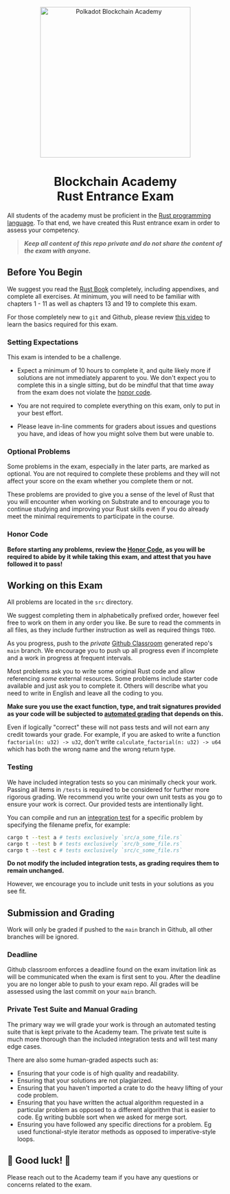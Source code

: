 <p align="center">
<img alt="Polkadot Blockchain Academy" src="./.assets/polkadot.gif" style="width:350px;">
<h1 align="center">Blockchain Academy <br> Rust Entrance Exam</h1>
</p>

All students of the academy must be proficient in the [Rust programming language](https://rust-lang.org/).
To that end, we have created this Rust entrance exam in order to assess your competency.

> **_Keep all content of this repo private and do not share the content of the exam with anyone._**

## Before You Begin

We suggest you read the [Rust Book](https://doc.rust-lang.org/book/) completely, including appendixes, and complete all exercises.
At minimum, you will need to be familiar with chapters 1 - 11 as well as chapters 13 and 19 to complete this exam.

For those completely new to `git` and Github, please review [this video](https://www.youtube-nocookie.com/embed/10krMetDSWs) to learn the basics required for this exam.

### Setting Expectations

This exam is intended to be a challenge.

- Expect a minimum of 10 hours to complete it, and quite likely more if solutions are not immediately apparent to you.
  We don't expect you to complete this in a single sitting, but do be mindful that that time away from the exam does not violate the [honor code](./src/a_honor_code.rs).

- You are not required to complete everything on this exam, only to put in your best effort.

- Please leave in-line comments for graders about issues and questions you have, and ideas of how you might solve them but were unable to.

### Optional Problems

Some problems in the exam, especially in the later parts, are marked as optional. You are not required to complete these problems
and they will not affect your score on the exam whether you complete them or not.

These problems are provided to give you a sense of the level of Rust that you will encounter when working on Substrate and
to encourage you to continue studying and improving your Rust skills even if you do already meet the minimal requirements
to participate in the course.

### Honor Code

**Before starting any problems, review the [Honor Code](./src/a_honor_code.rs), as you will be required to abide by it while taking this exam, and attest that you have followed it to pass!**

## Working on this Exam

All problems are located in the `src` directory.

We suggest completing them in alphabetically prefixed order, however feel free to work on them in any order you like.
Be sure to read the comments in all files, as they include further instruction as well as required things `TODO`.

As you progress, push to the _private_ [Github Classroom](https://classroom.github.com/) generated repo's `main` branch.
We encourage you to push up all progress even if incomplete and a work in progress at frequent intervals.

Most problems ask you to write some original Rust code and allow referencing _some_ external resources. Some problems include starter code available and just ask you to complete it.
Others will describe what you need to write in English and leave all the coding to you.

**Make sure you use the exact function, type, and trait signatures provided as your code will be subjected to [automated grading](#automated-assessment) that depends on this.**

Even if logically "correct" these will not pass tests and will not earn any credit towards your grade.
For example, if you are asked to write a function `factorial(n: u32) -> u32`, don't write `calculate_factorial(n: u32) -> u64` which has both the wrong name and the wrong return type.

### Testing

We have included integration tests so you can minimally check your work. Passing all items in `/tests` is required to be
considered for further more rigorous grading. We recommend you write your own unit tests as you go to ensure your work is
correct. Our provided tests are intentionally light.

You can compile and run an [integration test](https://doc.rust-lang.org/book/ch11-03-test-organization.html#integration-tests) for a specific problem by specifying the filename prefix, for example:

```sh
cargo t --test a # tests exclusively `src/a_some_file.rs`
cargo t --test b # tests exclusively `src/b_some_file.rs`
cargo t --test c # tests exclusively `src/c_some_file.rs`
```

**Do not modify the included integration tests, as grading requires them to remain unchanged.**

However, we encourage you to include unit tests in your solutions as you see fit.

## Submission and Grading

Work will only be graded if pushed to the `main` branch in Github, all other branches will be ignored.

### Deadline

Github classroom enforces a deadline found on the exam invitation link as will be communicated when the exam is first sent to you.
After the deadline you are no longer able to push to your exam repo.
All grades will be assessed using the last commit on your `main` branch.

### Private Test Suite and Manual Grading

The primary way we will grade your work is through an automated testing suite that is kept private to the Academy team.
The private test suite is much more thorough than the included integration tests and will test many edge cases.

There are also some human-graded aspects such as:

- Ensuring that your code is of high quality and readability.
- Ensuring that your solutions are not plagiarized.
- Ensuring that you haven't imported a crate to do the heavy lifting of your code problem.
- Ensuring that you have written the actual algorithm requested in a particular problem as opposed to a different algorithm that is easier to code.
  Eg writing bubble sort when we asked for merge sort.
- Ensuring you have followed any specific directions for a problem.
  Eg used functional-style iterator methods as opposed to imperative-style loops.

## 🚀 Good luck! 🚀

Please reach out to the Academy team if you have any questions or concerns related to the exam.
